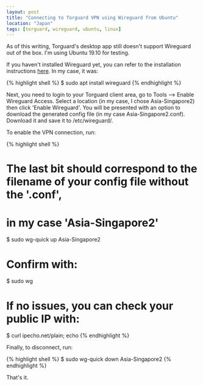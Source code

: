 ```yaml
---
layout: post
title: "Connecting to Torguard VPN using Wireguard from Ubuntu"
location: "Japan"
tags: [torguard, wireguard, ubuntu, linux]
---
```


As of this writing, Torguard's desktop app still doesn't support Wireguard out of the box. I'm using Ubuntu 19.10 for testing.

If you haven't installed Wireguard yet, you can refer to the installation instructions [here](https://www.wireguard.com/install/). In my case, it was:

{% highlight shell %}
$ sudo apt install wireguard
{% endhighlight %}

Next, you need to login to your Torguard client area, go to Tools --> Enable Wireguard Access. Select a location (in my case, I chose Asia-Singapore2) then click 'Enable Wireguard'. You will be presented with an option to download the generated config file (in my case Asia-Singapore2.conf). Download it and save it to /etc/wireguard/.

To enable the VPN connection, run:

{% highlight shell %}
# The last bit should correspond to the filename of your config file without the '.conf',
# in my case 'Asia-Singapore2'
$ sudo wg-quick up Asia-Singapore2

# Confirm with:
$ sudo wg

# If no issues, you can check your public IP with:
$ curl ipecho.net/plain; echo 
{% endhighlight %}

Finally, to disconnect, run:

{% highlight shell %}
$ sudo wg-quick down Asia-Singapore2
{% endhighlight %}

That's it.
